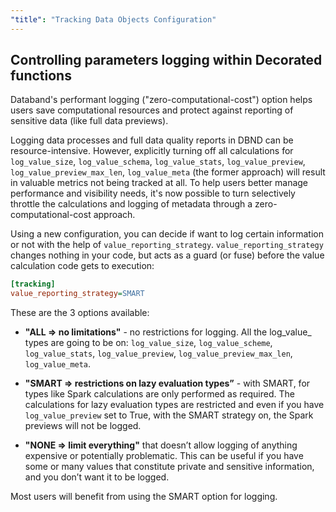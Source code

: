 ```yaml
---
"title": "Tracking Data Objects Configuration"
---
```

## Controlling parameters logging within Decorated functions

Databand's performant logging ("zero-computational-cost") option helps users save computational resources and protect against reporting of sensitive data (like full data previews).  

Logging data processes and full data quality reports in DBND can be resource-intensive. However, explicitly turning off all calculations for `log_value_size`, `log_value_schema`, `log_value_stats`, `log_value_preview`, `log_value_preview_max_len`, `log_value_meta` (the former approach) will result in valuable metrics not being tracked at all. To help users better manage performance and visibility needs, it's now possible to turn selectively throttle the calculations and logging of metadata through a zero-computational-cost approach.

Using a new configuration, you can decide if want to log certain information or not with the help of `value_reporting_strategy`. `value_reporting_strategy` changes nothing in your code, but acts as a guard (or fuse) before the value calculation code gets to execution:

``` ini
[tracking]
value_reporting_strategy=SMART
```

These are the 3 options available: 

*  **"ALL => no limitations"** - no restrictions for logging. All the log_value_ types are going to be on: `log_value_size`, `log_value_scheme`, `log_value_stats`, `log_value_preview`, `log_value_preview_max_len`, `log_value_meta`.
 
*  **"SMART => restrictions on lazy evaluation types”** - with SMART, for types like Spark calculations are only performed as required. The calculations for lazy evaluation types are restricted and even if you have `log_value_preview` set to True, with the SMART strategy on, the Spark previews will not be logged.

*  **"NONE => limit everything"** that doesn’t allow logging of anything expensive or potentially problematic. This can be useful if you have some or many values that constitute private and sensitive information, and you don’t want it to be logged. 

Most users will benefit from using the SMART option for logging.